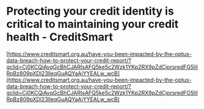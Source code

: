 # Protecting your credit identity is critical to maintaining your credit health - CreditSmart

[https://www.creditsmart.org.au/have-you-been-impacted-by-the-optus-data-breach-how-to-protect-your-credit-report/?gclid=Cj0KCQiAvqGcBhCJARIsAFQ5ke5c2Wzk1YKp2RX9pZdCjprsredFG5liIRpBz809pXDl23lleqGuAQYaAiYYEALw_wcB](https://www.creditsmart.org.au/have-you-been-impacted-by-the-optus-data-breach-how-to-protect-your-credit-report/?gclid=Cj0KCQiAvqGcBhCJARIsAFQ5ke5c2Wzk1YKp2RX9pZdCjprsredFG5liIRpBz809pXDl23lleqGuAQYaAiYYEALw_wcB)